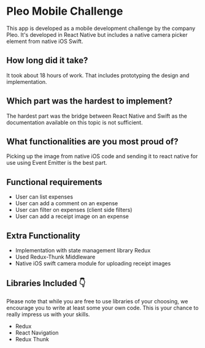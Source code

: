 # Pleo Mobile Challenge
This app is developed as a mobile development challenge by the company Pleo. It's developed in React Native but includes a native camera picker element from native iOS Swift.

## How long did it take?
It took about 18 hours of work. That includes prototyping the design and implementation.

## Which part was the hardest to implement?
The hardest part was the bridge between React Native and Swift as the documentation available on this topic is not sufficient.

## What functionalities are you most proud of?
Picking up the image from native iOS code and sending it to react native for use using Event Emitter is the best part.

## Functional requirements
- User can list expenses
- User can add a comment on an expense
- User can filter on expenses (client side filters)
- User can add a receipt image on an expense

## Extra Functionality
- Implementation with state management library Redux
- Used Redux-Thunk Middleware
- Native iOS swift camera module for uploading receipt images

## Libraries Included 👇
Please note that while you are free to use libraries of your choosing, we encourage you to write at least some your own code. This is your chance to really impress us with your skills.
- Redux
- React Navigation
- Redux Thunk
